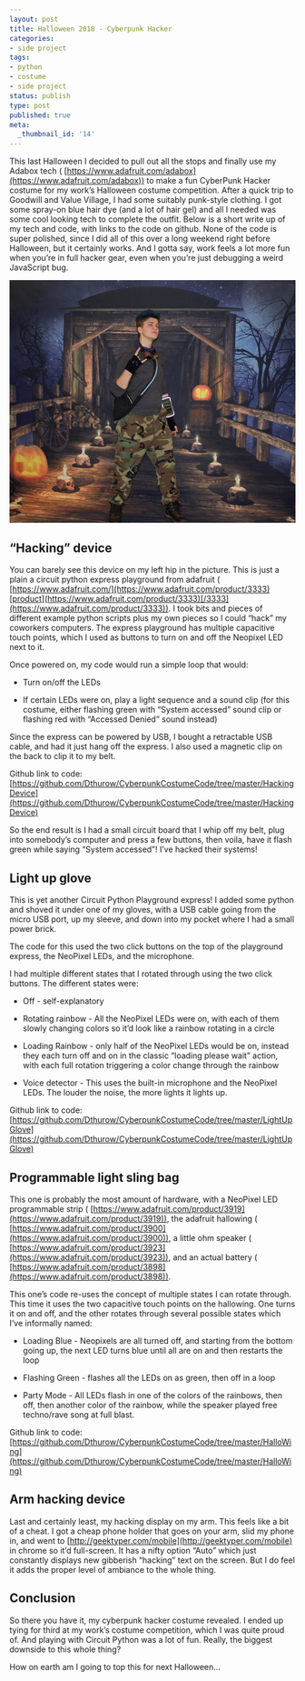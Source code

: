```yaml
---
layout: post
title: Halloween 2018 - Cyberpunk Hacker
categories:
- side project
tags:
- python
- costume
- side project
status: publish
type: post
published: true
meta:
  _thumbnail_id: '14'
---
```


This last Halloween I decided to pull out all the stops and finally use my Adabox tech (
[https://www.adafruit.com/adabox](https://www.adafruit.com/adabox)) to make a fun CyberPunk Hacker costume for my work’s Halloween costume competition. After a quick trip to Goodwill and Value Village, I had some suitably punk-style clothing. I got some spray-on blue hair dye (and a lot of hair gel) and all I needed was some cool looking tech to complete the outfit. Below is a short write up of my tech and code, with links to the code on github. None of the code is super polished, since I did all of this over a long weekend right before Halloween, but it certainly works. And I gotta say, work feels a lot more fun when you’re in full hacker gear, even when you’re just debugging a weird JavaScript bug.








  

    
  
    
![HACK THE PLANET!!](/squarespace_images/image1.jpg)
    


  



## “Hacking” device


You can barely see this device on my left hip in the picture. This is just a plain a circuit python express playground from adafruit (
[https://www.adafruit.com/](https://www.adafruit.com/product/3333)[product](https://www.adafruit.com/product/3333)[/3333](https://www.adafruit.com/product/3333)). I took bits and pieces of different example python scripts plus my own pieces so I could “hack” my coworkers computers. The express playground has multiple capacitive touch points, which I used as buttons to turn on and off the Neopixel LED next to it.

Once powered on, my code would run a simple loop that would:

* Turn on/off the LEDs


* If certain LEDs were on, play a light sequence and a sound clip (for this costume, either flashing green with “System accessed” sound clip or flashing red with “Accessed Denied” sound instead)

Since the express can be powered by USB, I bought a retractable USB cable, and had it just hang off the express. I also used a magnetic clip on the back to clip it to my belt.

Github link to code: 
[https://github.com/Dthurow/CyberpunkCostumeCode/tree/master/HackingDevice](https://github.com/Dthurow/CyberpunkCostumeCode/tree/master/HackingDevice)

So the end result is I had a small circuit board that I whip off my belt, plug into somebody’s computer and press a few buttons, then voila, have it flash green while saying “System accessed”! I’ve hacked their systems!


 
   

 


## Light up glove


This is yet another Circuit Python Playground express! I added some python and shoved it under one of my gloves, with a USB cable going from the micro USB port, up my sleeve, and down into my pocket where I had a small power brick.

The code for this used the two click buttons on the top of the playground express, the NeoPixel LEDs, and the microphone.

I had multiple different states that I rotated through using the two click buttons. The different states were:

* Off - self-explanatory


* Rotating rainbow - All the NeoPixel LEDs were on, with each of them slowly changing colors so it’d look like a rainbow rotating in a circle


* Loading Rainbow - only half of the NeoPixel LEDs would be on, instead they each turn off and on in the classic “loading please wait” action, with each full rotation triggering a color change through the rainbow


* Voice detector - This uses the built-in microphone and the NeoPixel LEDs. The louder the noise, the more lights it lights up.

Github link to code: 
[https://github.com/Dthurow/CyberpunkCostumeCode/tree/master/LightUpGlove](https://github.com/Dthurow/CyberpunkCostumeCode/tree/master/LightUpGlove)


 
   

 


## Programmable light sling bag


This one is probably the most amount of hardware, with a NeoPixel LED programmable strip (
[https://www.adafruit.com/product/3919](https://www.adafruit.com/product/3919)), the adafruit hallowing (
[https://www.adafruit.com/product/3900](https://www.adafruit.com/product/3900)), a little ohm speaker (
[https://www.adafruit.com/product/3923](https://www.adafruit.com/product/3923)), and an actual battery (
[https://www.adafruit.com/product/3898](https://www.adafruit.com/product/3898)).

This one’s code re-uses the concept of multiple states I can rotate through. This time it uses the two capacitive touch points on the hallowing. One turns it on and off, and the other rotates through several possible states which I’ve informally named:

* Loading Blue - Neopixels are all turned off, and starting from the bottom going up, the next LED turns blue until all are on and then restarts the loop


* Flashing Green - flashes all the LEDs on as green, then off in a loop


* Party Mode - All LEDs flash in one of the colors of the rainbows, then off, then another color of the rainbow, while the speaker played free techno/rave song at full blast.

Github link to code: 
[https://github.com/Dthurow/CyberpunkCostumeCode/tree/master/HalloWing](https://github.com/Dthurow/CyberpunkCostumeCode/tree/master/HalloWing)


 
   

 


## Arm hacking device


Last and certainly least, my hacking display on my arm. This feels like a bit of a cheat. I got a cheap phone holder that goes on your arm, slid my phone in, and went to 
[http://geektyper.com/mobile](http://geektyper.com/mobile) in chrome so it’d full-screen. It has a nifty option “Auto” which just constantly displays new gibberish “hacking” text on the screen. But I do feel it adds the proper level of ambiance to the whole thing.



## Conclusion


So there you have it, my cyberpunk hacker costume revealed. I ended up tying for third at my work’s costume competition, which I was quite proud of. And playing with Circuit Python was a lot of fun. Really, the biggest downside to this whole thing?

How on earth am I going to top this for next Halloween…
